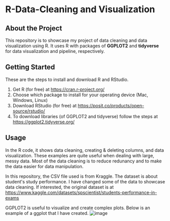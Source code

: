# R-Data-Cleaning and Visualization

## About the Project
This repository is to showcase my project of data cleaning and data visualization using R. It uses R with packages of **GGPLOT2** and **tidyverse** for data visualization and pipeline, respectively.

## Getting Started
These are the steps to install and download R and RStudio.
  1. Get R (for free) at https://cran.r-project.org/
  2. Choose which package to install for your operating device (Mac, Windows, Linux)
  3. Download RStudio (for free) at https://posit.co/products/open-source/rstudio/
  4. To download libraries (of GGPLOT2 and tidyverse) follow the steps at https://ggplot2.tidyverse.org/

## Usage
In the R code, it shows data cleaning, creating & deleting columns, and data visualization. These examples are quite useful when dealing with large, messy data. Most of the data cleaning is to reduce redunancy and to make the data easier for data manipulation. 

In this repository, the CSV file used is from Kraggle. The dataset is about student's study performance. I have changed some of the data to showcase data cleaning. If interested, the original dataset is at https://www.kaggle.com/datasets/spscientist/students-performance-in-exams 

GGPLOT2 is useful to visualize and create complex plots. Below is an example of a ggplot that I have created.
![image](https://github.com/rachleee/R-Data-Science/assets/122914187/bd0bd0b1-d1cd-43e1-a190-56c880b98c75)


